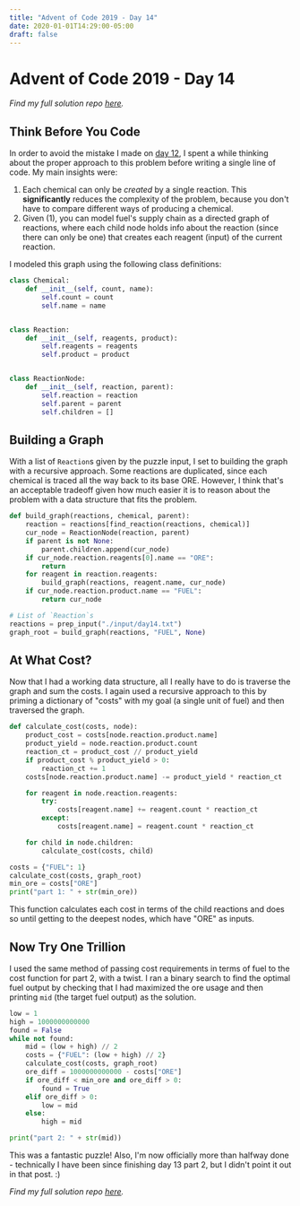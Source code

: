 ```yaml
---
title: "Advent of Code 2019 - Day 14"
date: 2020-01-01T14:29:00-05:00
draft: false
---
```


# Advent of Code 2019 - Day 14

_Find my full solution repo [here](https://github.com/mattcdrake/aoc19-python)._

## Think Before You Code

In order to avoid the mistake I made on [day 12](https://www.mattcdrake.com/blog/advent-of-code-2019-day-12/),
I spent a while thinking about the proper approach to this problem before
writing a single line of code. My main insights were:

1) Each chemical can only be _created_ by a single reaction. This 
__significantly__ reduces the complexity of the problem, because you don't have
to compare different ways of producing a chemical.  
2) Given (1), you can model fuel's supply chain as a directed graph of
reactions, where each child node holds info about the reaction (since there can
only be one) that creates each reagent (input) of the current reaction.

I modeled this graph using the following class definitions:

```py
class Chemical:
    def __init__(self, count, name):
        self.count = count
        self.name = name


class Reaction:
    def __init__(self, reagents, product):
        self.reagents = reagents
        self.product = product


class ReactionNode:
    def __init__(self, reaction, parent):
        self.reaction = reaction
        self.parent = parent
        self.children = []
```

## Building a Graph

With a list of `Reaction`s given by the puzzle input, I set to building the
graph with a recursive approach. Some reactions are duplicated, since each
chemical is traced all the way back to its base ORE. However, I think that's an
acceptable tradeoff given how much easier it is to reason about the problem with
a data structure that fits the problem.

```py
def build_graph(reactions, chemical, parent):
    reaction = reactions[find_reaction(reactions, chemical)]
    cur_node = ReactionNode(reaction, parent)
    if parent is not None:
        parent.children.append(cur_node)
    if cur_node.reaction.reagents[0].name == "ORE":
        return
    for reagent in reaction.reagents:
        build_graph(reactions, reagent.name, cur_node)
    if cur_node.reaction.product.name == "FUEL":
        return cur_node

# List of `Reaction`s
reactions = prep_input("./input/day14.txt")
graph_root = build_graph(reactions, "FUEL", None)
```

## At What Cost?

Now that I had a working data structure, all I really have to do is traverse the
graph and sum the costs. I again used a recursive approach to this by priming a
dictionary of "costs" with my goal (a single unit of fuel) and then traversed
the graph.

```py
def calculate_cost(costs, node):
    product_cost = costs[node.reaction.product.name]
    product_yield = node.reaction.product.count
    reaction_ct = product_cost // product_yield
    if product_cost % product_yield > 0:
        reaction_ct += 1
    costs[node.reaction.product.name] -= product_yield * reaction_ct

    for reagent in node.reaction.reagents:
        try:
            costs[reagent.name] += reagent.count * reaction_ct
        except:
            costs[reagent.name] = reagent.count * reaction_ct

    for child in node.children:
        calculate_cost(costs, child)

costs = {"FUEL": 1}
calculate_cost(costs, graph_root)
min_ore = costs["ORE"]
print("part 1: " + str(min_ore))
```

This function calculates each cost in terms of the child reactions and does so
until getting to the deepest nodes, which have "ORE" as inputs.

## Now Try One Trillion

I used the same method of passing cost requirements in terms of fuel to the cost
function for part 2, with a twist. I ran a binary search to find the optimal
fuel output by checking that I had maximized the ore usage and then printing
`mid` (the target fuel output) as the solution.

```py
low = 1
high = 1000000000000
found = False
while not found:
    mid = (low + high) // 2
    costs = {"FUEL": (low + high) // 2}
    calculate_cost(costs, graph_root)
    ore_diff = 1000000000000 - costs["ORE"]
    if ore_diff < min_ore and ore_diff > 0:
        found = True
    elif ore_diff > 0:
        low = mid
    else:
        high = mid

print("part 2: " + str(mid))
```

This was a fantastic puzzle! Also, I'm now officially more than halfway done -
technically I have been since finishing day 13 part 2, but I didn't point it out
in that post. :)

_Find my full solution repo [here](https://github.com/mattcdrake/aoc19-python)._
